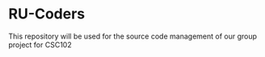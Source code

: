 # RU-Coders
This repository will be used for the source code management of our group project for CSC102
